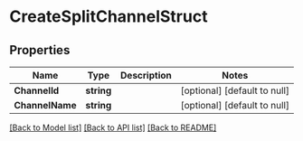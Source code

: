 # CreateSplitChannelStruct

## Properties
Name | Type | Description | Notes
------------ | ------------- | ------------- | -------------
**ChannelId** | **string** |  | [optional] [default to null]
**ChannelName** | **string** |  | [optional] [default to null]

[[Back to Model list]](../README.md#documentation-for-models) [[Back to API list]](../README.md#documentation-for-api-endpoints) [[Back to README]](../README.md)


